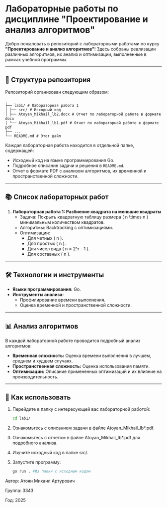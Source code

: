 # Лабораторные работы по дисциплине "Проектирование и анализ алгоритмов"

Добро пожаловать в репозиторий с лабораторными работами по курсу **"Проектирование и анализ алгоритмов"**! Здесь собраны реализации различных алгоритмов, их анализ и оптимизации, выполненные в рамках учебной программы.

---

## 📁 Структура репозитория

Репозиторий организован следующим образом:
```
.
├── lab1/ # Лабораторная работа 1
│ ├── src/ # Исходный код
│ ├── Atoyan_Mikhail_lb2.docx # Отчет по лабораторной работе в формате docx
│ └── Atoyan_Mikhail_lb1.pdf # Отчет по лабораторной работе в формате pdf
├── ...
└── README.md # Этот файл
```


Каждая лабораторная работа находится в отдельной папке, содержащей:
- Исходный код на языке программирования Go.
- Подробное описание задачи и решения в `README.md`.
- Отчет в формате PDF с анализом алгоритмов, их временной и пространственной сложности.

---

## 📚 Список лабораторных работ

1. **Лабораторная работа 1: Разбиение квадрата на меньшие квадраты**
   - Задача: Покрыть квадратную таблицу размера \( n \times n \) минимальным количеством квадратов.
   - Алгоритмы: Backtracking с оптимизациями.
   - Оптимизации:
     - Для четных \( n \).
     - Для простых \( n \).
     - Для чисел вида \( n = 2^r - 1 \).
     - Для составных \( n \).

---

## 🛠️ Технологии и инструменты

- **Языки программирования:** Go.
- **Инструменты анализа:**
  - Профилирование времени выполнения.
  - Оценка временной и пространственной сложности.

---

## 📊 Анализ алгоритмов

В каждой лабораторной работе проводится подробный анализ алгоритмов:
- **Временная сложность:** Оценка времени выполнения в лучшем, среднем и худшем случаях.
- **Пространственная сложность:** Оценка использования памяти.
- **Оптимизации:** Описание примененных оптимизаций и их влияние на производительность.

---

## 📝 Как использовать

1. Перейдите в папку с интересующей вас лабораторной работой:
    ```bash
    cd lab1/
    ```
2. Ознакомьтесь с описанием задачи в файле Atoyan_Mikhail_lb*.pdf.

3. Ознакомьтесь с отчетом в файле Atoyan_Mikhail_lb*.pdf для подробного анализа.

4. Изучите исходный код в папке src/.

5. Запустите программу:
   ```bash
   go run . #Из папки с исходным кодом
   ```

Автор: Атоян Михаил Артурович

Группа: 3343

Год: 2025
